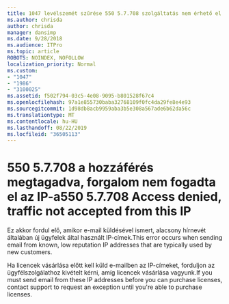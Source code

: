 ```yaml
---
title: 1047 levélszemét szűrése 550 5.7.708 szolgáltatás nem érhető el. Hozzáférés megtagadva, nem fogadta el az az IP-forgalom
ms.author: chrisda
author: chrisda
manager: dansimp
ms.date: 9/28/2018
ms.audience: ITPro
ms.topic: article
ROBOTS: NOINDEX, NOFOLLOW
localization_priority: Normal
ms.custom:
- "1047"
- "1986"
- "3100025"
ms.assetid: f502f794-03c5-4e08-9095-b801528f67c4
ms.openlocfilehash: 97a1e855730baba32768109f0fc4da29fe8e4e93
ms.sourcegitcommit: 1d98db8acb9959aba3b5e308a567ade6b62da56c
ms.translationtype: MT
ms.contentlocale: hu-HU
ms.lasthandoff: 08/22/2019
ms.locfileid: "36505113"
---
```

# <a name="550-57708-access-denied-traffic-not-accepted-from-this-ip"></a><span data-ttu-id="2b296-103">550 5.7.708 a hozzáférés megtagadva, forgalom nem fogadta el az IP-a</span><span class="sxs-lookup"><span data-stu-id="2b296-103">550 5.7.708 Access denied, traffic not accepted from this IP</span></span>

<span data-ttu-id="2b296-104">Ez akkor fordul elő, amikor e-mail küldésével ismert, alacsony hírnevét általában új ügyfelek által használt IP-címek.</span><span class="sxs-lookup"><span data-stu-id="2b296-104">This error occurs when sending email from known, low reputation IP addresses that are typically used by new customers.</span></span>

<span data-ttu-id="2b296-105">Ha licencek vásárlása előtt kell küld e-mailben az IP-címeket, forduljon az ügyfélszolgálathoz kivételt kérni, amíg licencek vásárlása vagyunk.</span><span class="sxs-lookup"><span data-stu-id="2b296-105">If you must send email from these IP addresses before you can purchase licenses, contact support to request an exception until you're able to purchase licenses.</span></span>
